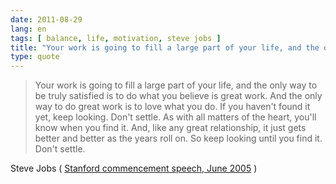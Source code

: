 ```yaml
---
date: 2011-08-29
lang: en
tags: [ balance, life, motivation, steve jobs ]
title: "Your work is going to fill a large part of your life, and the only way"
type: quote
---
```


> Your work is going to fill a large part of your life, and the only way
> to be truly satisfied is to do what you believe is great work. And the
> only way to do great work is to love what you do. If you haven't found
> it yet, keep looking. Don't settle. As with all matters of the heart,
> you'll know when you find it. And, like any great relationship, it
> just gets better and better as the years roll on. So keep looking
> until you find it. Don't settle.

Steve Jobs ( [Stanford commencement speech, June
2005](http://www.youtube.com/watch?v=Hd_ptbiPoXM) )

